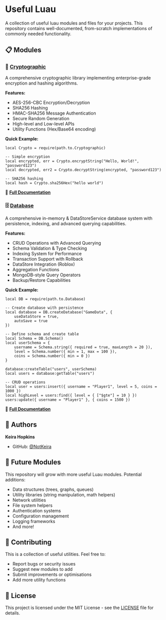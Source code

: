# Useful Luau

A collection of useful luau modules and files for your projects. This repository contains well-documented, from-scratch implementations of commonly needed functionality.

## 📋 Modules

### 🔐 [Cryptographic](src/Cryptographic/)

A comprehensive cryptographic library implementing enterprise-grade encryption and hashing algorithms.

**Features:**

- AES-256-CBC Encryption/Decryption
- SHA256 Hashing
- HMAC-SHA256 Message Authentication
- Secure Random Generation
- High-level and Low-level APIs
- Utility Functions (Hex/Base64 encoding)

**Quick Example:**

```luau
local Crypto = require(path.to.Cryptographic)

-- Simple encryption
local encrypted, err = Crypto.encryptString("Hello, World!", "password123")
local decrypted, err2 = Crypto.decryptString(encrypted, "password123")

-- SHA256 hashing
local hash = Crypto.sha256Hex("hello world")
```

📖 **[Full Documentation](src/Cryptographic/README.md)**

### 🗄️ [Database](src/Database/)
A comprehensive in-memory & DataStoreService database system with persistence, indexing, and advanced querying capabilities.

**Features:**
- CRUD Operations with Advanced Querying
- Schema Validation & Type Checking
- Indexing System for Performance
- Transaction Support with Rollback
- DataStore Integration (Roblox)
- Aggregation Functions
- MongoDB-style Query Operators
- Backup/Restore Capabilities

**Quick Example:**
```luau
local DB = require(path.to.Database)

-- Create database with persistence
local database = DB.createDatabase("GameData", {
    useDataStore = true,
    autoSave = true
})

-- Define schema and create table
local Schema = DB.Schema()
local userSchema = {
    username = Schema.string({ required = true, maxLength = 20 }),
    level = Schema.number({ min = 1, max = 100 }),
    coins = Schema.number({ min = 0 })
}

database:createTable("users", userSchema)
local users = database:getTable("users")

-- CRUD operations
local user = users:insert({ username = "Player1", level = 5, coins = 1000 })
local highLevel = users:find({ level = { ["$gte"] = 10 } })
users:update({ username = "Player1" }, { coins = 1500 })
```

📖 **[Full Documentation](src/Database/README.md)**

## 👤 Authors
**Keira Hopkins**
- GitHub: [@NotKeira](https://github.com/NotKeira)

## 🔮 Future Modules
This repository will grow with more useful Luau modules. Potential additions:

- Data structures (trees, graphs, queues)
- Utility libraries (string manipulation, math helpers)
- Network utilities
- File system helpers
- Authentication systems
- Configuration management
- Logging frameworks
- And more!

## 🤝 Contributing
This is a collection of useful utilities. Feel free to:

- Report bugs or security issues
- Suggest new modules to add
- Submit improvements or optimisations
- Add more utility functions

## 📜 License
This project is licensed under the MIT License - see the [LICENSE](LICENSE) file for details.
